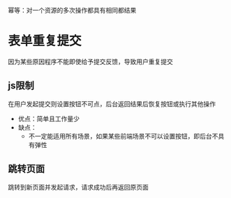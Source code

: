 幂等：对一个资源的多次操作都具有相同都结果

# 表单重复提交
因为某些原因程序不能即使给予提交反馈，导致用户重复提交

## js限制
在用户发起提交则设置按钮不可点，后台返回结果后恢复按钮或执行其他操作

- 优点：简单且工作量少
- 缺点：
  - 不一定能适用所有场景，如果某些前端场景不可以设置按钮，即后台不具有弹性

## 跳转页面
跳转到新页面并发起请求，请求成功后再返回原页面
